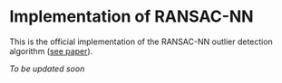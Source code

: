 # Implementation of RANSAC-NN 
This is the official implementation of the RANSAC-NN outlier detection algorithm ([see paper]([xxx](https://arxiv.org/abs/2307.12301)https://arxiv.org/abs/2307.12301)).

*To be updated soon*
